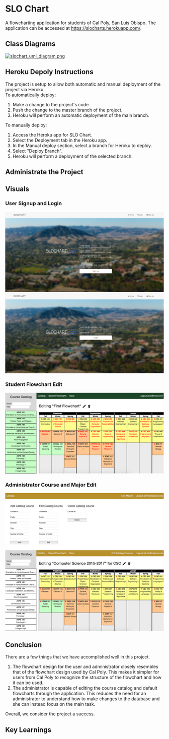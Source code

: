 # SLO Chart

A flowcharting application for students of Cal Poly, San Luis Obispo. The application can be accessed at https://slocharts.herokuapp.com/.

## Class Diagrams  
[![slochart_uml_diagram.png](https://s11.postimg.org/3vd9haj4j/slochart_uml_diagram.png)](https://postimg.org/image/n0gir1xsf/)

## Heroku Depoly Instructions
The project is setup to allow both automatic and manual deployment of the project via Heroku.  
To automatically deploy:  
1. Make a change to the project's code.
2. Push the change to the master branch of the project.
3. Heroku will perform an automatic deployment of the main branch.
  
To manually deploy:  
1. Access the Heroku app for SLO Chart.
2. Select the Deployment tab in the Heroku app.
3. In the Manual deploy section, select a branch for Heroku to deploy.
4. Select "Deploy Branch".
5. Heroku will perform a deployment of the selected branch.

## Administrate the Project

## Visuals  

### User Signup and Login  
<img src="images/User Signup.png" alt="hi" class="inline"/>
<img src="images/User Login.png" alt="hi" class="inline"/>  

### Student Flowchart Edit  
<img src="images/Student Flowchart Edit.png" alt="hi" class="inline"/>  

### Administrator Course and Major Edit  
<img src="images/Administrator Course Edit.png" alt="hi" class="inline"/>
<img src="images/Administrator Major Edit.png" alt="hi" class="inline"/>  

## Conclusion  
There are a few things that we have accomplished well in this project. 
1. The flowchart design for the user and administrator closely resembles that of the flowchart design used by Cal Poly. This makes it simpler for users from Cal Poly to recognize the structure of the flowchart and how it can be used.  
2. The administrator is capable of editing the course catalog and default flowcharts through the application. This reduces the need for an administrator to understand how to make changes to the database and she can instead focus on the main task.  

Overall, we consider the project a success.

## Key Learnings
